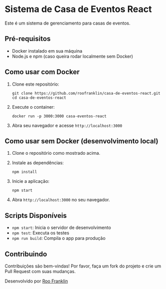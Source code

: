 # Sistema de Casa de Eventos React

Este é um sistema de gerenciamento para casas de eventos.

## Pré-requisitos

- Docker instalado em sua máquina
- Node.js e npm (caso queira rodar localmente sem Docker)

## Como usar com Docker

1. Clone este repositório:
   ```
   git clone https://github.com/roofranklin/casa-de-eventos-react.git
   cd casa-de-eventos-react
   ```

2. Execute o container:
   ```
   docker run -p 3000:3000 casa-eventos-react
   ```

3. Abra seu navegador e acesse `http://localhost:3000`

## Como usar sem Docker (desenvolvimento local)

1. Clone o repositório como mostrado acima.

2. Instale as dependências:
   ```
   npm install
   ```

3. Inicie a aplicação:
   ```
   npm start
   ```

4. Abra `http://localhost:3000` no seu navegador.

## Scripts Disponíveis

- `npm start`: Inicia o servidor de desenvolvimento
- `npm test`: Executa os testes
- `npm run build`: Compila o app para produção

## Contribuindo

Contribuições são bem-vindas! Por favor, faça um fork do projeto e crie um Pull Request com suas mudanças.

Desenvolvido por [Roo Franklin](https://github.com/roofranklin)